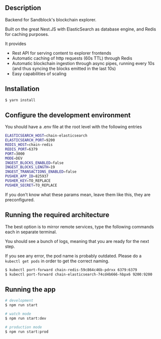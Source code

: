 ## Description

Backend for Sandblock's blockchain explorer.

Built on the great Nest.JS with ElasticSearch as database engine, and Redis for caching purposes.

It provides
* Rest API for serving content to explorer frontends
* Automatic caching of http requests (60s TTL) through Redis
* Automatic blockchain ingestion through async pipes, running every 10s (and thus syncing the blocks emitted in the last 10s)
* Easy capabilities of scaling

## Installation

```bash
$ yarn install
```

## Configure the development environment
You should have a .env file at the root level with the following entries
```bash
ELASTICSEARCH_HOST=chain-elasticsearch
ELASTICSEARCH_PORT=9200
REDIS_HOST=chain-redis
REDIS_PORT=6379
PORT=3000
MODE=DEV
INGEST_BLOCKS_ENABLED=false
INGEST_BLOCKS_LENGTH=19
INGEST_TRANSACTIONS_ENABLED=false
PUSHER_APP_ID=825937
PUSHER_KEY=TO_REPLACE
PUSHER_SECRET=TO_REPLACE
```

If you don't know what these params mean, leave them like this, they are preconfigured.

## Running the required architecture
The best option is to mirror remote services, type the following commands each in separate terminal.

You should see a bunch of logs, meaning that you are ready for the next step.

If you see any error, the pod name is probably outdated. Please do a `kubectl get pods` in order to get the correct naming.

```bash
$ kubectl port-forward chain-redis-59c864c46b-pdrxx 6379:6379
$ kubectl port-forward chain-elasticsearch-74cd4b666-hbpx6 9200:9200
```

## Running the app

```bash
# development
$ npm run start

# watch mode
$ npm run start:dev

# production mode
$ npm run start:prod
```
